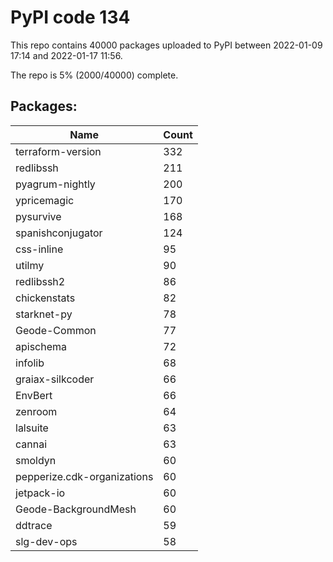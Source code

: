 # PyPI code 134

This repo contains 40000 packages uploaded to PyPI between 
2022-01-09 17:14 and 2022-01-17 11:56.

The repo is 5% (2000/40000) complete.

## Packages:

| Name  | Count |
| ----- | ----- |
| terraform-version | 332 |
| redlibssh | 211 |
| pyagrum-nightly | 200 |
| ypricemagic | 170 |
| pysurvive | 168 |
| spanishconjugator | 124 |
| css-inline | 95 |
| utilmy | 90 |
| redlibssh2 | 86 |
| chickenstats | 82 |
| starknet-py | 78 |
| Geode-Common | 77 |
| apischema | 72 |
| infolib | 68 |
| graiax-silkcoder | 66 |
| EnvBert | 66 |
| zenroom | 64 |
| lalsuite | 63 |
| cannai | 63 |
| smoldyn | 60 |
| pepperize.cdk-organizations | 60 |
| jetpack-io | 60 |
| Geode-BackgroundMesh | 60 |
| ddtrace | 59 |
| slg-dev-ops | 58 |


